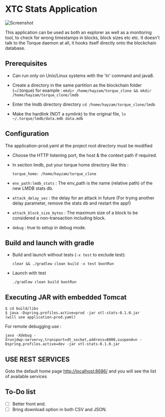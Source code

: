 # XTC Stats Application

![Screenshot](https://i.imgur.com/1KBbjTI.png)


This application can be used as both an explorer as well as a monitoring tool, to check for wrong timestamps in blocks, block sizes etc etc. It doesn't talk to the Torque daemon at all, it hooks itself directly onto the blockchain database.

## Prerequisites

*    Can run only on Unix/Linux systems with the 'ln' command and java8.

* Create a directory in the same partition as the blockchain folder (~/.torque) for example : `mkdir /home/hayzam/torque_clone && mkdir /home/hayzam/torque_clone/lmdb`

* Enter the lmdb directory directory  `cd /home/hayzam/torque_clone/lmdb`

* Make the hardlink (NOT a symlink) to the original file, `ln ~/.torque/lmdb/data.mdb data.mdb`

## Configuration

The application-prod.yaml at the project root directory must be modified

-   Choose the HTTP listening port, the host & the context path if required.
    
-   In section lmdb, put your torque home directory like this :
    
    `torque_home: /home/hayzam/torque_clone`
    
-   `env_path:lmdb_stats`  : The env_path is the name (relative path) of the new LMDB stats db.
    
-   `attack_delay_sec` : the delay for an attack in future (For trying another delay parameter, remove the stats db and restart the app!)
    
-   `attack_block_size_bytes` : The maximum size of a block to be considered a non-transaction including block.
    
-   `debug` : true to setup in debug mode.

## Build and launch with gradle

-   Build and launch without tests (`-x test` to exclude test):
    
    `clear && ./gradlew clean build -x test bootRun`
    
-   Launch with test
    
    `./gradlew clean build bootRun`


## Executing JAR with embedded Tomcat

```
$ cd build/libs
$ java -Dspring.profiles.active=prod -jar xtl-stats-0.1.0.jar
(will use application-prod.yaml)
```
For remote debugging use :

```
java -Xdebug -Xrunjdwp:server=y,transport=dt_socket,address=8000,suspend=n -Dspring.profiles.active=dev -jar xtl-stats-0.1.0.jar
```

## USE REST SERVICES

Goto the default home page [http://localhost:8686/](http://localhost:8686/) and you will see the list of available services

## To-Do list

- [ ] Better front end.
- [ ] Bring download option in both CSV and JSON.
